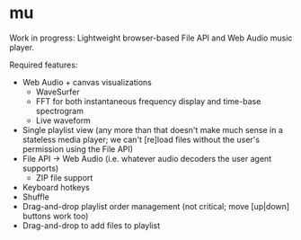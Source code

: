 # mu
Work in progress: Lightweight browser-based File API and Web Audio music player.

Required features:
- Web Audio + canvas visualizations
   - WaveSurfer
   - FFT for both instantaneous frequency display and time-base spectrogram
   - Live waveform
- Single playlist view (any more than that doesn't make much sense in a stateless media player; we can't [re]load files without the user's permission using the File API)
- File API -> Web Audio (i.e. whatever audio decoders the user agent supports)
  - ZIP file support
- Keyboard hotkeys
- Shuffle
- Drag-and-drop playlist order management (not critical; move [up|down] buttons work too)
- Drag-and-drop to add files to playlist
